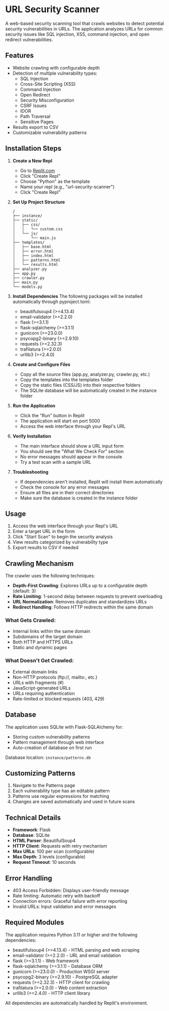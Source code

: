 
# URL Security Scanner

A web-based security scanning tool that crawls websites to detect potential security vulnerabilities in URLs. The application analyzes URLs for common security issues like SQL injection, XSS, command injection, and open redirect vulnerabilities.

## Features

- Website crawling with configurable depth
- Detection of multiple vulnerability types:
  - SQL Injection
  - Cross-Site Scripting (XSS)
  - Command Injection
  - Open Redirect
  - Security Misconfiguration
  - CSRF Issues
  - IDOR
  - Path Traversal
  - Sensitive Pages
- Results export to CSV
- Customizable vulnerability patterns

## Installation Steps

1. **Create a New Repl**
   - Go to [Replit.com](https://replit.com)
   - Click "Create Repl"
   - Choose "Python" as the template
   - Name your repl (e.g., "url-security-scanner")
   - Click "Create Repl"

2. **Set Up Project Structure**
   ```
   /
   ├── instance/
   ├── static/
   │   ├── css/
   │   │   └── custom.css
   │   └── js/
   │       └── main.js
   ├── templates/
   │   ├── base.html
   │   ├── error.html
   │   ├── index.html
   │   ├── patterns.html
   │   └── results.html
   ├── analyzer.py
   ├── app.py
   ├── crawler.py
   ├── main.py
   └── models.py
   ```

3. **Install Dependencies**
   The following packages will be installed automatically through pyproject.toml:
   - beautifulsoup4 (>=4.13.4)
   - email-validator (>=2.2.0)
   - flask (>=3.1.1)
   - flask-sqlalchemy (>=3.1.1)
   - gunicorn (>=23.0.0)
   - psycopg2-binary (>=2.9.10)
   - requests (>=2.32.3)
   - trafilatura (>=2.0.0)
   - urllib3 (>=2.4.0)

4. **Create and Configure Files**
   - Copy all the source files (app.py, analyzer.py, crawler.py, etc.)
   - Copy the templates into the templates folder
   - Copy the static files (CSS/JS) into their respective folders
   - The SQLite database will be automatically created in the instance folder

5. **Run the Application**
   - Click the "Run" button in Replit
   - The application will start on port 5000
   - Access the web interface through your Repl's URL

6. **Verify Installation**
   - The main interface should show a URL input form
   - You should see the "What We Check For" section
   - No error messages should appear in the console
   - Try a test scan with a sample URL

7. **Troubleshooting**
   - If dependencies aren't installed, Replit will install them automatically
   - Check the console for any error messages
   - Ensure all files are in their correct directories
   - Make sure the database is created in the instance folder

## Usage

1. Access the web interface through your Repl's URL
2. Enter a target URL in the form
3. Click "Start Scan" to begin the security analysis
4. View results categorized by vulnerability type
5. Export results to CSV if needed

## Crawling Mechanism

The crawler uses the following techniques:

- **Depth-First Crawling**: Explores URLs up to a configurable depth (default: 3)
- **Rate Limiting**: 1-second delay between requests to prevent overloading
- **URL Normalization**: Removes duplicates and standardizes URLs
- **Redirect Handling**: Follows HTTP redirects within the same domain

### What Gets Crawled:
- Internal links within the same domain
- Subdomains of the target domain
- Both HTTP and HTTPS URLs
- Static and dynamic pages

### What Doesn't Get Crawled:
- External domain links
- Non-HTTP protocols (ftp://, mailto:, etc.)
- URLs with fragments (#)
- JavaScript-generated URLs
- URLs requiring authentication
- Rate-limited or blocked requests (403, 429)

## Database

The application uses SQLite with Flask-SQLAlchemy for:
- Storing custom vulnerability patterns
- Pattern management through web interface
- Auto-creation of database on first run

Database location: `instance/patterns.db`

## Customizing Patterns

1. Navigate to the Patterns page
2. Each vulnerability type has an editable pattern
3. Patterns use regular expressions for matching
4. Changes are saved automatically and used in future scans

## Technical Details

- **Framework**: Flask
- **Database**: SQLite
- **HTML Parser**: BeautifulSoup4
- **HTTP Client**: Requests with retry mechanism
- **Max URLs**: 100 per scan (configurable)
- **Max Depth**: 3 levels (configurable)
- **Request Timeout**: 10 seconds

## Error Handling

- 403 Access Forbidden: Displays user-friendly message
- Rate limiting: Automatic retry with backoff
- Connection errors: Graceful failure with error reporting
- Invalid URLs: Input validation and error messages

## Required Modules

The application requires Python 3.11 or higher and the following dependencies:

- beautifulsoup4 (>=4.13.4) - HTML parsing and web scraping
- email-validator (>=2.2.0) - URL and email validation
- flask (>=3.1.1) - Web framework
- flask-sqlalchemy (>=3.1.1) - Database ORM
- gunicorn (>=23.0.0) - Production WSGI server
- psycopg2-binary (>=2.9.10) - PostgreSQL adapter
- requests (>=2.32.3) - HTTP client for crawling
- trafilatura (>=2.0.0) - Web content extraction
- urllib3 (>=2.4.0) - HTTP client library

All dependencies are automatically handled by Replit's environment.
